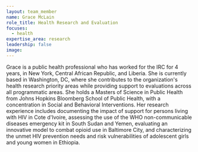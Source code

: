 ```yaml
---
layout: team_member
name: Grace McLain
role_title: Health Research and Evaluation
focuses:
  - health
expertise_area: research
leadership: false
image:
---
```


Grace is a public health professional who has worked for the IRC for 4 years, in New York, Central African Republic, and Liberia. She is currently based in Washington, DC, where she contributes to the organization's health research priority areas while providing support to evaluations across all programmatic areas. She holds a Masters of Science in Public Health from Johns Hopkins Bloomberg School of Public Health, with a concentration in Social and Behavioral Interventions. Her research experience includes documenting the impact of support for persons living with HIV in Cote d'Ivoire, assessing the use of the WHO non-communicable diseases emergency kit in South Sudan and Yemen, evaluating an innovative model to combat opioid use in Baltimore City, and characterizing the unmet HIV prevention needs and risk vulnerabilities of adolescent girls and young women in Ethiopia.&nbsp;